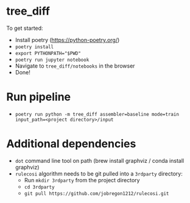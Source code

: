 # tree_diff

To get started:
* Install poetry (https://python-poetry.org/)
* `poetry install`
* `export PYTHONPATH="$PWD"`
* `poetry run jupyter notebook`
* Navigate to `tree_diff/notebooks` in the browser
* Done!

# Run pipeline
* `poetry run python -m tree_diff assembler=baseline mode=train input_path=<project directory>/input`

# Additional dependencies

* `dot` command line tool on path (brew install graphviz / conda install graphviz)
* `rulecosi` algorithm needs to be git pulled into a `3rdparty` directory:
  * Run `mkdir 3rdparty` from the project directory
  * `cd 3rdparty`
  * `git pull https://github.com/jobregon1212/rulecosi.git`